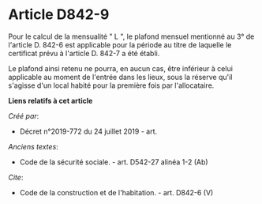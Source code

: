 # Article D842-9

Pour le calcul de la mensualité " L ", le plafond mensuel mentionné au 3° de l'article D. 842-6 est applicable pour la
période au titre de laquelle le certificat prévu à l'article D. 842-7 a été établi. 

Le plafond ainsi retenu ne pourra, en aucun cas, être inférieur à celui applicable au moment de l'entrée dans les lieux, sous
la réserve qu'il s'agisse d'un local habité pour la première fois par l'allocataire.

**Liens relatifs à cet article**

_Créé par_:

  - Décret n°2019-772 du 24 juillet 2019 - art.

_Anciens textes_:

  - Code de la sécurité sociale. - art. D542-27 alinéa 1-2 (Ab)

_Cite_:

  - Code de la construction et de l'habitation. - art. D842-6 (V)
